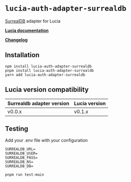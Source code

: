 # `lucia-auth-adapter-surrealdb`

[SurrealDB](https://surrealdb.com/) adapter for Lucia

**[Lucia documentation](https://lucia-auth.vercel.app)**

**[Changelog](https://github.com/fernandolguevara/lucia-auth-adapter-surrealdb/CHANGELOG.md)**

## Installation

```
npm install lucia-auth-adapter-surrealdb
pnpm install lucia-auth-adapter-surrealdb
yarn add lucia-auth-adapter-surrealdb
```

## Lucia version compatibility

| Surrealdb adapter version | Lucia version |
| ------------------------- | ------------- |
| v0.0.x                    | v0.1.x        |

## Testing

Add your .env file with your configuration
```
SURREALDB_URL=
SURREALDB_USER=
SURREALDB_PASS=
SURREALDB_NS=
SURREALDB_DB=
```

```
pnpm run test-main
```
